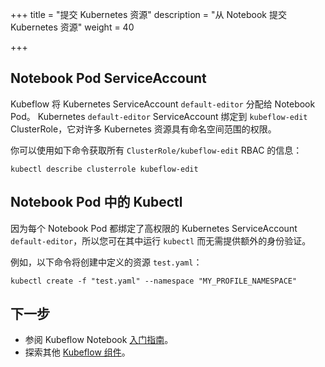 +++
title = "提交 Kubernetes 资源"
description = "从 Notebook 提交 Kubernetes 资源"
weight = 40
                    
+++

## Notebook Pod ServiceAccount

Kubeflow 将 Kubernetes ServiceAccount `default-editor` 分配给 Notebook Pod。
Kubernetes `default-editor` ServiceAccount 绑定到 `kubeflow-edit` ClusterRole，它对许多 Kubernetes 资源具有命名空间范围的权限。

你可以使用如下命令获取所有 `ClusterRole/kubeflow-edit` RBAC 的信息：
```
kubectl describe clusterrole kubeflow-edit
```

## Notebook Pod 中的 Kubectl

因为每个 Notebook Pod 都绑定了高权限的 Kubernetes ServiceAccount `default-editor`，所以您可在其中运行 `kubectl` 而无需提供额外的身份验证。

例如，以下命令将创建中定义的资源 `test.yaml`：

```shell
kubectl create -f "test.yaml" --namespace "MY_PROFILE_NAMESPACE"
```

## 下一步

- 参阅 Kubeflow Notebook [入门指南](/docs/components/notebooks/quickstart-guide/)。
- 探索其他 [Kubeflow 组件](/docs/components/)。
